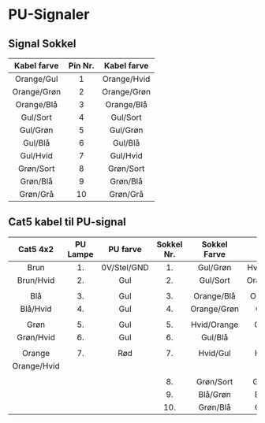 # PU-Signaler

## Signal Sokkel

|Kabel farve|Pin Nr.|Kabel farve|
|:---:|:---:|:---:|
|Orange/Gul|1|Orange/Hvid|
|Orange/Grøn|2|Orange/Grøn|
|Orange/Blå|3|Orange/Blå|
|Gul/Sort|4|Gul/Sort|
|Gul/Grøn|5|Gul/Grøn|
|Gul/Blå|6|Gul/Blå|
|Gul/Hvid|7|Gul/Hvid|
|Grøn/Sort|8|Grøn/Sort|
|Grøn/Blå|9|Grøn/Blå|
|Grøn/Grå|10|Grøn/Grå|

## Cat5 kabel til PU-signal

|Cat5 4x2|PU Lampe|PU farve|Sokkel Nr.|Sokkel  Farve|Eller|
|:---:|:---:|:---:|:---:|:---:|:---:|
|Brun|1.| 0V/Stel/GND|1.| Gul/Grøn|Hvid/Orange|
|Brun/Hvid|2.|Gul|2.|Gul/Sort|Orange/Grøn|
|||||||
|Blå|3.|Gul|3.|Orange/Blå|Orange/Blå|
|Blå/Hvid|4.|Gul|4.|Orange/Grøn|Gul/Sort|
|||||||
|Grøn|5.|Gul|5.|Hvid/Orange|Gul/Grøn|
|Grøn/Hvid|6.|Gul|6.|Gul/Blå|Gul/Blå|
|||||||
|Orange|7.|Rød|7.|Hvid/Gul|Hvid/Gul|
|Orange/Hvid|
|||||||
||||8.|Grøn/Sort|Grøn/Sort|
||||9.|Blå/Grøn|Blå/Grøn|
||||10.|Grøn/Blå|Grøn/Blå|
